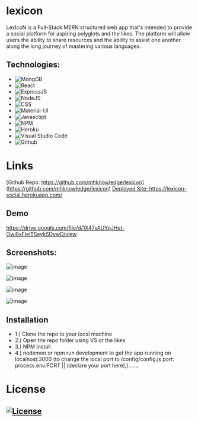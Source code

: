 # lexicon

LexIcoN is a Full-Stack MERN structured web app that's intended to provide a social platform for aspiring polyglots and the likes.  The platform will allow users the ability to share resources and the ability to assist one another along the long journey of mastering various languages.

## Technologies:
* ![MongDB](https://img.shields.io/badge/MongoDB-https%3A%2F%2Fwww.mongodb.com%2F-green)
* ![React](https://img.shields.io/badge/react-%2320232a.svg?style=for-the-badge&logo=react&logoColor=%2361DAFB) 
* ![ExpressJS](https://img.shields.io/badge/ExpressJS-https%3A%2F%2Fexpressjs.com%2F-blue)
* ![NodeJS](https://img.shields.io/badge/NodeJS-https%3A%2F%2Fnodejs.org%2Fen%2F-green)
* ![CSS](https://img.shields.io/badge/CSS-239120?&style=for-the-badge&logo=css3&logoColor=white) 
* ![Material-UI](https://img.shields.io/badge/Material--UI-https%3A%2F%2Fmaterial--ui.com%2F-blue)  
* ![Javasctipt](https://img.shields.io/badge/JavaScript-F7DF1E?style=for-the-badge&logo=javascript&logoColor=black) 
* ![NPM](https://img.shields.io/badge/npm-CB3837?style=for-the-badge&logo=npm&logoColor=white)
* ![Heroku](https://img.shields.io/badge/Heroku-430098?style=for-the-badge&logo=heroku&logoColor=white)
* ![Visual Studio Code](https://img.shields.io/badge/Visual_Studio_Code-0078D4?style=for-the-badge&logo=visual%20studio%20code&logoColor=white)
* ![Github](https://img.shields.io/badge/github-%23121011.svg?style=for-the-badge&logo=github&logoColor=white)

# Links 
[Github Repo: https://github.com/mhknowledge/lexicon](https://github.com/mhknowledge/lexicon)
[Deployed Site: https://lexicon-social.herokuapp.com/ ](https://lexicon-social.herokuapp.com/)

## Demo
https://drive.google.com/file/d/1X47vAUYqJHet-Owi8xFieiTSeykSDvwD/view

## Screenshots:

![image](https://user-images.githubusercontent.com/79174643/129565594-e4a4624f-682a-4f4e-a6b7-d9794cb91f67.png)

![image](https://user-images.githubusercontent.com/79174643/129565770-b76dc4f7-405d-415d-b5f2-b87ef0f2924e.png)

![image](https://user-images.githubusercontent.com/79174643/129566605-e4db334f-d558-432d-9d03-0d238d759592.png)

![image](https://user-images.githubusercontent.com/79174643/129647166-742522ed-c35f-4367-b186-626041301f36.png)


## Installation
* 1.) Clone the repo to your local machine
* 2.) Open the repo folder using VS or the likes
* 3.) NPM Install 
* 4.) nodemon or npm run development to get the app running on localhost:3000 (to change the local port to /config/config.js port: process.env.PORT || (declare your port here),).......

# License
## [![License](https://img.shields.io/badge/License-MIT%202.0-blue.svg)](https://opensource.org/licenses/MIT)